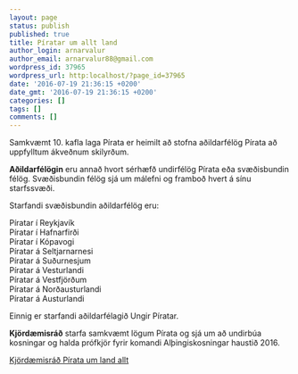 ```yaml
---
layout: page
status: publish
published: true
title: Píratar um allt land
author_login: arnarvalur
author_email: arnarvalur88@gmail.com
wordpress_id: 37965
wordpress_url: http:localhost/?page_id=37965
date: '2016-07-19 21:36:15 +0200'
date_gmt: '2016-07-19 21:36:15 +0200'
categories: []
tags: []
comments: []
---
```

<p>Samkvæmt 10. kafla laga Pírata er heimilt að stofna aðildarfélög Pírata að uppfylltum ákveðnum skilyrðum.</p>
<p><strong>Aðildarfélögin</strong> eru annað hvort sérhæfð undirfélög Pírata eða svæðisbundin félög. Svæðisbundin félög sjá um málefni og framboð hvert á sínu starfssvæði.</p>
<p>Starfandi svæðisbundin aðildarfélög eru:</p>
<p>Píratar í Reykjavík<br />
Píratar í Hafnarfirði<br />
Píratar í Kópavogi<br />
Píratar á Seltjarnarnesi<br />
Píratar á Suðurnesjum<br />
Píratar á Vesturlandi<br />
Píratar á Vestfjörðum<br />
Píratar á Norðausturlandi<br />
Píratar á Austurlandi</p>
<p>Einnig er starfandi aðildarfélagið Ungir Píratar.</p>
<p><strong>Kjördæmisráð</strong> starfa samkvæmt lögum Pírata og sjá um að undirbúa kosningar og halda prófkjör fyrir komandi Alþingiskosningar haustið 2016.</p>
<p><a href="http:localhost/adildarfelogin/kjordaemisrad/">Kjördæmisráð Pírata um land allt</a></p>
